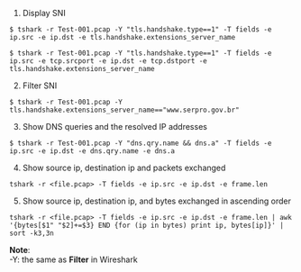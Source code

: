 1. Display SNI

```
$ tshark -r Test-001.pcap -Y "tls.handshake.type==1" -T fields -e ip.src -e ip.dst -e tls.handshake.extensions_server_name
```

```
$ tshark -r Test-001.pcap -Y "tls.handshake.type==1" -T fields -e ip.src -e tcp.srcport -e ip.dst -e tcp.dstport -e tls.handshake.extensions_server_name
```

2. Filter SNI
```
$ tshark -r Test-001.pcap -Y tls.handshake.extensions_server_name=="www.serpro.gov.br"
```

3. Show DNS queries and the resolved IP addresses
```
$ tshark -r Test-001.pcap -Y "dns.qry.name && dns.a" -T fields -e ip.src -e ip.dst -e dns.qry.name -e dns.a
```


4. Show source ip, destination ip and packets exchanged
```
tshark -r <file.pcap> -T fields -e ip.src -e ip.dst -e frame.len
```

5. Show source ip, destination ip, and bytes exchanged in ascending order

```
tshark -r <file.pcap> -T fields -e ip.src -e ip.dst -e frame.len | awk '{bytes[$1" "$2]+=$3} END {for (ip in bytes) print ip, bytes[ip]}' | sort -k3,3n
```

**Note**:   \
-Y: the same as **Filter** in Wireshark
